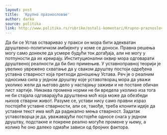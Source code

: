 ```yaml
---
layout: post
title:  'Крупно празнословље'
author: darko
source: politika
link: http://www.politika.rs/rubrike/ostali-komentari/Krupno-praznoslovlje.sr.html
---
```


Да би се Устав остваривао у пракси он мора бити адекватан друштвено-политичком амбијенту у коме се доноси. Правна решења могу само донекле да усмере будући ток догађаја, али не могу у потпуности да их креирају. Институционални оквир мора одговарати друштвеној реалности да би био примењив. У уставноправној теорији је увелико уврежено схватање да у сваком друштву постоји одређена уставна стварност која претходи доношењу Устава. Реч је о реалним односима сила у једном друштву које уставотворац мора да уважи уколико жели да његово дело у настајању заживи и не постане обичан лист хартије. Никаква промена норми не би вредела уколико иза тога не би стајала одговарајућа друштвена моћ која може да обезбеди њихов стварни живот. Разуме се, устави нису само правни израз постојеће уставне стварности, али се, такође, треба клонити идеје да уставни текст има моћ да радикално мења стварност. Задатак уставотворца је да, уважавајући постојеће односе снага у једном друштву, подстакне и покрене реално могуће промене у њему, а колико ће оно далеко одмаћи зависи од бројних фактора.

